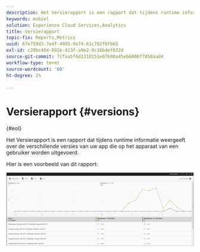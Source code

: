 ```yaml
---
description: Het Versierapport is een rapport dat tijdens runtime informatie weergeeft over de verschillende versies van uw app die op het apparaat van een gebruiker worden uitgevoerd.
keywords: mobiel
solution: Experience Cloud Services,Analytics
title: Versierapport
topic-fix: Reports,Metrics
uuid: 67e759d3-7e4f-4985-9e74-61c782f0fbb5
exl-id: c29bc404-892e-413f-a9e2-0c16bdef032d
source-git-commit: 7cfaa5f6d1318151e87698a45eb6006f7850aad4
workflow-type: tm+mt
source-wordcount: '60'
ht-degree: 1%

---
```


# Versierapport {#versions}

{#eol}

Het Versierapport is een rapport dat tijdens runtime informatie weergeeft over de verschillende versies van uw app die op het apparaat van een gebruiker worden uitgevoerd.

Hier is een voorbeeld van dit rapport:

![](assets/report_versions.png)
